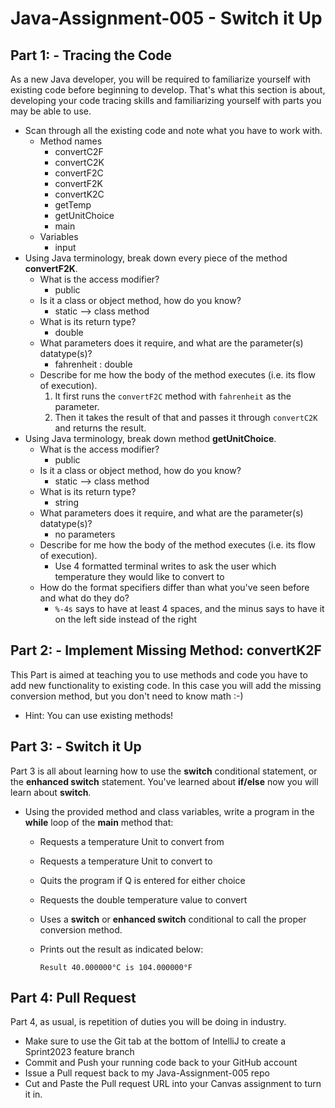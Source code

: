 # Java-Assignment-005 - Switch it Up

## Part 1: - Tracing the Code
As a new Java developer, you will be required to familiarize yourself with existing code before beginning to develop. That's what this section is about, developing your code tracing skills and familiarizing yourself with parts you may be able to use.
* Scan through all the existing code and note what you have to work with.
    * Method names
      * convertC2F
      * convertC2K
      * convertF2C
      * convertF2K
      * convertK2C
      * getTemp
      * getUnitChoice
      * main
    * Variables
      * input
* Using Java terminology, break down every piece of the method **convertF2K**.
    * What is the access modifier?
      * public
    * Is it a class or object method, how do you know?
      * static --> class method
    * What is its return type?
      * double
    * What parameters does it require, and what are the parameter(s) datatype(s)?
      * fahrenheit : double
    * Describe for me how the body of the method executes (i.e. its flow of execution).
      1. It first runs the `convertF2C` method with `fahrenheit` as the parameter.
      2. Then it takes the result of that and passes it through `convertC2K` and returns the result.
* Using Java terminology, break down method **getUnitChoice**.
    * What is the access modifier?
      * public
    * Is it a class or object method, how do you know?
      * static --> class method
    * What is its return type?
      * string
    * What parameters does it require, and what are the parameter(s) datatype(s)?
      * no parameters
    * Describe for me how the body of the method executes (i.e. its flow of execution).
      * Use 4 formatted terminal writes to ask the user which temperature they would like to convert to
    * How do the format specifiers differ than what you've seen before and what do they do?
      * `%-4s` says to have at least 4 spaces, and the minus says to have it on the left side instead of the right

## Part 2: - Implement Missing Method: convertK2F
This Part is aimed at teaching you to use methods and code you have to add new functionality to existing code. In this case you will add the missing conversion method, but you don't need to know math :-)
* Hint: You can use existing methods!

## Part 3: - Switch it Up
Part 3 is all about learning how to use the **switch** conditional statement, or the **enhanced switch** statement. You've learned about **if/else** now you will learn about **switch**.
* Using the provided method and class variables, write a program in the **while** loop of the **main** method that:
    * Requests a temperature Unit to convert from
    * Requests a temperature Unit to convert to
    * Quits the program if Q is entered for either choice
    * Requests the double temperature value to convert
    * Uses a **switch** or **enhanced switch** conditional to call the proper conversion method.
    * Prints out the result as indicated below:

          Result 40.000000°C is 104.000000°F

## Part 4: Pull Request
Part 4, as usual, is repetition of duties you will be doing in industry.
* Make sure to use the Git tab at the bottom of IntelliJ to create a Sprint2023 feature branch
* Commit and Push your running code back to your GitHub account
* Issue a Pull request back to my Java-Assignment-005 repo
* Cut and Paste the Pull request URL into your Canvas assignment to turn it in.
